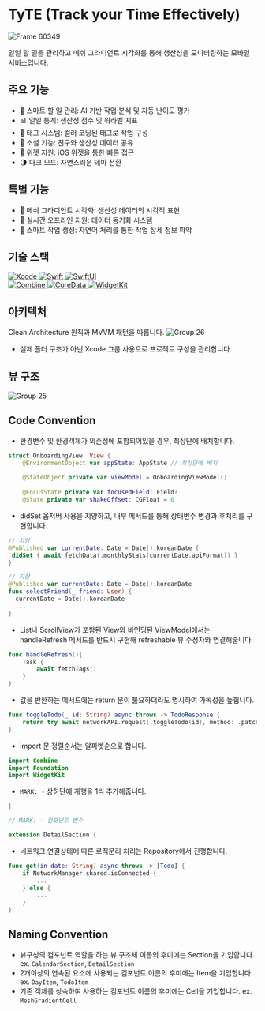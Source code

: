 # TyTE (Track your Time Effectively)
![Frame 60349](https://github.com/user-attachments/assets/9e8b0a7f-a56e-45b2-be13-d5f8cdc10373)

일일 할 일을 관리하고 메쉬 그라디언트 시각화를 통해 생산성을 모니터링하는 모바일 서비스입니다.

## 주요 기능
- 🎯 스마트 할 일 관리: AI 기반 작업 분석 및 자동 난이도 평가
- 📊 일일 통계: 생산성 점수 및 워라벨 지표
- 🎨 태그 시스템: 컬러 코딩된 태그로 작업 구성
- 👥 소셜 기능: 친구와 생산성 데이터 공유
- 🔄 위젯 지원: iOS 위젯을 통한 빠른 접근
- 🌗 다크 모드: 자연스러운 테마 전환

## 특별 기능
- 🌈 메쉬 그라디언트 시각화: 생산성 데이터의 시각적 표현
- 📱 실시간 오프라인 지원: 데이터 동기화 시스템
- 🤖 스마트 작업 생성: 자연어 처리를 통한 작업 상세 정보 파악

## 기술 스택
<div>
  <a href="https://developer.apple.com/xcode/" target="_blank">
    <img src="https://img.shields.io/badge/Xcode_14.3-147EFB?style=for-the-badge&logo=xcode&logoColor=white" alt="Xcode">
  </a>
  <a href="https://swift.org/" target="_blank">
    <img src="https://img.shields.io/badge/Swift_5.5-F05138?style=for-the-badge&logo=swift&logoColor=white" alt="Swift">
  </a>
  <a href="https://developer.apple.com/xcode/swiftui/" target="_blank">
    <img src="https://img.shields.io/badge/SwiftUI-000000?style=for-the-badge&logo=swift&logoColor=blue" alt="SwiftUI">
  </a>
  <br>
  <a href="https://developer.apple.com/documentation/combine" target="_blank">
    <img src="https://img.shields.io/badge/Combine-FF9500?style=for-the-badge&logoColor=white" alt="Combine">
  </a>
  <a href="https://developer.apple.com/documentation/coredata" target="_blank">
    <img src="https://img.shields.io/badge/CoreData-5856D6?style=for-the-badge&logoColor=white" alt="CoreData">
  </a>
  <a href="https://developer.apple.com/widgets/" target="_blank">
    <img src="https://img.shields.io/badge/WidgetKit-40C4FF?style=for-the-badge&logoColor=white" alt="WidgetKit">
  </a>
</div>

## 아키텍처
Clean Architecture 원칙과 MVVM 패턴을 따릅니다.
![Group 26](https://github.com/user-attachments/assets/1acc5453-271f-4f7b-ad06-dc38cc9970ce)
* 실제 폴더 구조가 아닌 Xcode 그룹 사용으로 프로젝트 구성을 관리합니다.

## 뷰 구조
![Group 25](https://github.com/user-attachments/assets/fbcb3da3-4c01-4360-a82c-435b76decbff)

## Code Convention
- 환경변수 및 환경객체가 의존성에 포함되어있을 경우, 최상단에 배치합니다.
```swift
struct OnboardingView: View {
    @EnvironmentObject var appState: AppState // 최상단에 배치
    
    @StateObject private var viewModel = OnboardingViewModel()
    
    @FocusState private var focusedField: Field?
    @State private var shakeOffset: CGFloat = 0
```

- didSet 옵저버 사용을 지양하고, 내부 메서드를 통해 상태변수 변경과 후처리를 구현합니다.
```swift
// 지양
@Published var currentDate: Date = Date().koreanDate {
 didSet { await fetchData(.monthlyStats(currentDate.apiFormat)) }
}

// 지향
@Published var currentDate: Date = Date().koreanDate
func selectFriend(_ friend: User) {
  currentDate = Date().koreanDate
  ... 
}
```

- List나 ScrollView가 포함된 View와 바인딩된 ViewModel에서는 handleRefresh 메서드를 반드시 구현해 refreshable 뷰 수정자와 연결해줍니다.
```swift
func handleRefresh(){
    Task {
        await fetchTags()
    }
}
```

- 값을 반환하는 메서드에는 return 문이 붎요하더라도 명시하여 가독성을 높힙니다.
```swift
func toggleTodo(_ id: String) async throws -> TodoResponse {
    return try await networkAPI.request(.toggleTodo(id), method: .patch, parameters: nil)
}
```

- import 문 정렬순서는 알파벳순으로 합니다.
```swift
import Combine
import Foundation
import WidgetKit
```

- ``MARK: -`` 상하단에 개행을 1씩 추가해줍니다.
```swift
}

// MARK: - 컴포넌트 변수

extension DetailSection {
```

- 네트워크 연결상태에 따른 로직분리 처리는 Repository에서 진행합니다.
```swift
func get(in date: String) async throws -> [Todo] {
    if NetworkManager.shared.isConnected {
        ...
    } else {
        ...
    }
}
```

## Naming Convention
- 뷰구성의 컴포넌트 역할을 하는 뷰 구조체 이름의 후미에는 Section을 기입합니다.
ex. ``CalendarSection``, ``DetailSection``
- 2개이상의 연속된 요소에 사용되는 컴포넌트 이름의 후미에는 Item을 기입합니다.
ex. ``DayItem``, ``TodoItem``
- 기존 객체를 상속하여 사용하는 컴포넌트 이름의 후미에는 Cell을 기입합니다.
ex. ``MeshGradientCell``

